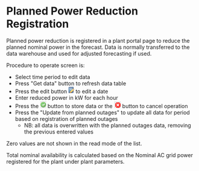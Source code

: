 # Planned Power Reduction Registration

Planned power reduction is registered in a plant portal page to reduce the planned nominal power in the forecast. Data is normally transferred to the data warehouse and used for adjusted forecasting if used.

Procedure to operate screen is:

* Select time period to edit data
* Press "Get data" button to refresh data table
* Press the edit button ![Edit button](../images/edit.png) to edit a date
* Enter reduced power in kW for each hour
* Press the ![Apply button](../images/store.png) button to store data or the ![Cancel button](../images/cancel.png) button to cancel operation
* Press the "Update from planned outages" to update all data for period based on registration of planned outages
    * NB: all data is overwritten with the planned outages data, removing the previous entered values

Zero values are not shown in the read mode of the list.

Total nominal availability is calculated based on the Nominal AC grid power registered for the plant under plant parameters.